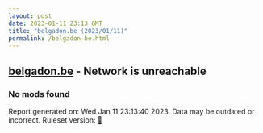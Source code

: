 ```yaml
---
layout: post
date: 2023-01-11 23:13 GMT
title: "belgadon.be (2023/01/11)"
permalink: /belgadon-be.html
---
```



## [belgadon.be](https://belgadon.be) - Network is unreachable

### No mods found

Report generated on: Wed Jan 11 23:13:40 2023. Data may be outdated or incorrect.
Ruleset version: [🧁](/version-cupcake)
